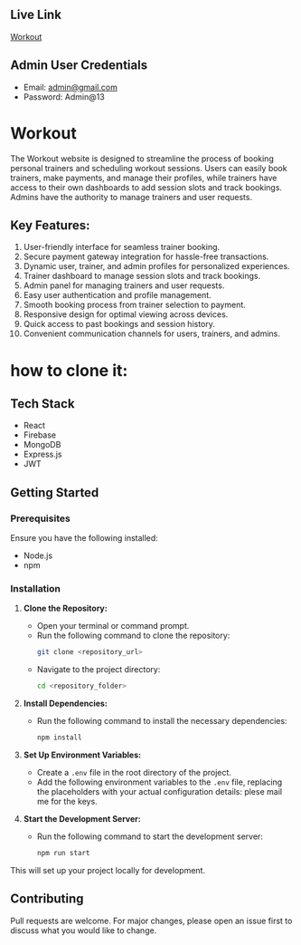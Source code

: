 ## Live Link

[Workout](https://workout-03.web.app/)

## Admin User Credentials

- Email: admin@gmail.com
- Password: Admin@13

# Workout

The Workout  website is designed to streamline the process of booking personal trainers and scheduling workout sessions. Users can easily book trainers, make payments, and manage their profiles, while trainers have access to their own dashboards to add session slots and track bookings. Admins have the authority to manage trainers and user requests.

## Key Features:

1. User-friendly interface for seamless trainer booking.
2. Secure payment gateway integration for hassle-free transactions.
3. Dynamic user, trainer, and admin profiles for personalized experiences.
4. Trainer dashboard to manage session slots and track bookings.
5. Admin panel for managing trainers and user requests.
6. Easy user authentication and profile management.
7. Smooth booking process from trainer selection to payment.
8. Responsive design for optimal viewing across devices.
9. Quick access to past bookings and session history.
10. Convenient communication channels for users, trainers, and admins.



# how to clone it:


## Tech Stack
- React
- Firebase
- MongoDB
- Express.js
- JWT

## Getting Started

### Prerequisites

Ensure you have the following installed:
- Node.js
- npm

### Installation

1. **Clone the Repository:**
   - Open your terminal or command prompt.
   - Run the following command to clone the repository:
     ```bash
     git clone <repository_url>
     ```
   - Navigate to the project directory:
     ```bash
     cd <repository_folder>
     ```

2. **Install Dependencies:**
   - Run the following command to install the necessary dependencies:
     ```bash
     npm install
     ```

3. **Set Up Environment Variables:**
   - Create a `.env` file in the root directory of the project.
   - Add the following environment variables to the `.env` file, replacing the placeholders with your actual configuration details: plese mail me for the keys.
     

4. **Start the Development Server:**
   - Run the following command to start the development server:
     ```bash
     npm run start
     ```

This will set up your project locally for development.

## Contributing
Pull requests are welcome. For major changes, please open an issue first to discuss what you would like to change.

